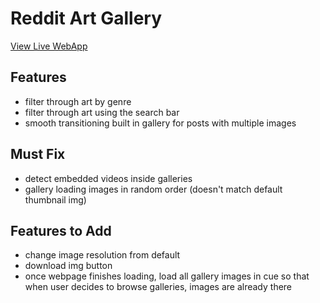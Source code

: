 # Reddit Art Gallery

[View Live WebApp](https://github.com/facebook/create-react-app)

## Features

- filter through art by genre
- filter through art using the search bar
- smooth transitioning built in gallery for posts with multiple images

## Must Fix

- detect embedded videos inside galleries
- gallery loading images in random order (doesn't match default thumbnail img)
  
## Features to Add

- change image resolution from default
- download img button
- once webpage finishes loading, load all gallery images in cue so that when user decides to browse galleries, images are already there
